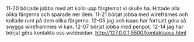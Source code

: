 11-20 började jobba med att kolla upp färgtemat vi skulle ha. Hittade alla olika färgerna och sparade ner dem. 
11-21 börjat jobba med wireframes och kollade runt på dem olika färgerna. 
12-05 jag och isaac har fortsatt göra så snygga wireframmes vi kan. 
12-07 börjat jobba med penpot.
12-14 jag har börjat göra kontakta oss webbsidan. 
http://127.0.0.1:5500/kontaktaoss.html 
